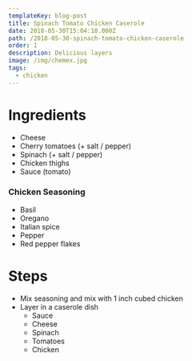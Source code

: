 ```yaml
---
templateKey: blog-post
title: Spinach Tomato Chicken Caserole
date: 2018-05-30T15:04:10.000Z
path: /2018-05-30-spinach-tomato-chicken-caserole
order: 1
description: Delicious layers
image: /img/chemex.jpg
tags:
  - chicken
---
```


# Ingredients

- Cheese
- Cherry tomatoes (+ salt / pepper)
- Spinach (+ salt / pepper)
- Chicken thighs
- Sauce (tomato)

### Chicken Seasoning

- Basil
- Oregano
- Italian spice
- Pepper
- Red pepper flakes

# Steps

- Mix seasoning and mix with 1 inch cubed chicken
- Layer in a caserole dish
  - Sauce
  - Cheese
  - Spinach
  - Tomatoes
  - Chicken
